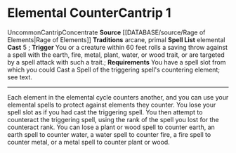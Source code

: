 ﻿---
actions: '[reaction]'
heighten_level: '1'
id: '1421'
level: '1'
name: Elemental Counter
rarity: Uncommon
requirement: You have a spell slot from which you could Cast a Spell of the triggering
  spell's countering element;see text.
source: '[[DATABASE/source/Rage of Elements|Rage of Elements]]'
tradition:
- Arcane
- Primal
- Elemental
trait:
- '[[DATABASE/trait/Cantrip|Cantrip]]'
- '[[DATABASE/trait/Concentrate|Concentrate]]'
- '[[DATABASE/trait/Uncommon|Uncommon]]'
trigger: You or a creature within 60 feet rolls a saving throw against a spell with
  the [[DATABASE/trait/Earth|earth]] , [[DATABASE/trait/Fire|fire]] , [[DATABASE/trait/Metal|metal]]
  , [[DATABASE/trait/Plant|plant]] , [[DATABASE/trait/Water|water]] , or [[DATABASE/trait/Wood|wood]]
  trait, or are targeted by a spell attack with such a trait.
type: Cantrip

---
# Elemental Counter<span class="item-type">Cantrip 1</span>

<span class="trait-uncommon item-trait">Uncommon</span><span class="item-trait">Cantrip</span><span class="item-trait">Concentrate</span>
**Source** [[DATABASE/source/Rage of Elements|Rage of Elements]]
**Traditions** arcane, primal
**Spell List** elemental
**Cast** <span class="action-icon">5</span> ; **Trigger** You or a creature within 60 feet rolls a saving throw against a spell with the earth, fire, metal, plant, water, or wood trait, or are targeted by a spell attack with such a trait.; **Requirements** You have a spell slot from which you could Cast a Spell of the triggering spell's countering element; see text.

---
Each element in the elemental cycle counters another, and you can use your elemental spells to protect against elements they counter. You lose your spell slot as if you had cast the triggering spell. You then attempt to counteract the triggering spell, using the rank of the spell you lost for the counteract rank. You can lose a plant or wood spell to counter earth, an earth spell to counter water, a water spell to counter fire, a fire spell to counter metal, or a metal spell to counter plant or wood.